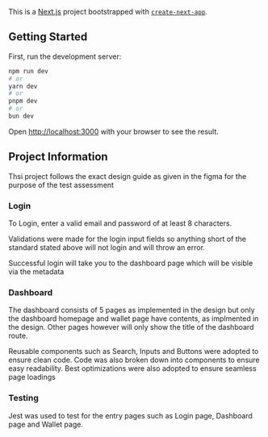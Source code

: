 This is a [Next.js](https://nextjs.org) project bootstrapped with [`create-next-app`](https://nextjs.org/docs/app/api-reference/cli/create-next-app).

## Getting Started

First, run the development server:

```bash
npm run dev
# or
yarn dev
# or
pnpm dev
# or
bun dev
```

Open [http://localhost:3000](http://localhost:3000) with your browser to see the result.

## Project Information

Thsi project follows the exact design guide as given in the figma for the purpose of the test assessment

### Login

To Login, enter a valid email and password of at least 8 characters. 

Validations were made for the login input fields so anything short of the standard stated above will not login and will throw an error. 

Successful login will take you to the dashboard page which will be visible via the metadata

### Dashboard

The dashboard consists of 5 pages as implemented in the design but only the dashboard homepage and wallet page have contents, as implmented in the design. Other pages however will only show the title of the dashboard route.

Reusable components such as Search, Inputs and Buttons were adopted to ensure clean code. Code was also broken down into components to ensure easy readability. Best optimizations were also adopted to ensure seamless page loadings 

### Testing

Jest was used to test for the entry pages such as Login page, Dashboard page and Wallet page.
